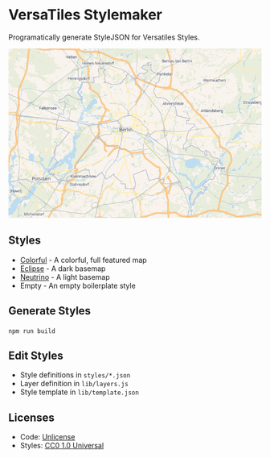 # VersaTiles Stylemaker

Programatically generate StyleJSON for Versatiles Styles.

![Example: Colorful Style](docs/colorful.png)

## Styles

* [Colorful](https://tiles.versatiles.org/colorful.html) - A colorful, full featured map
* [Eclipse](https://tiles.versatiles.org/eclipse.html) - A dark basemap
* [Neutrino](https://tiles.versatiles.org/neutrino.html) - A light basemap
* Empty - An empty boilerplate style

## Generate Styles

`npm run build`

## Edit Styles

* Style definitions in `styles/*.json`
* Layer definition in `lib/layers.js`
* Style template in `lib/template.json`

## Licenses

* Code: [Unlicense](LICENSE.md)
* Styles: [CC0 1.0 Universal](https://creativecommons.org/publicdomain/zero/1.0/)
